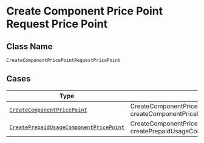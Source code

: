 
# Create Component Price Point Request Price Point

## Class Name

`CreateComponentPricePointRequestPricePoint`

## Cases

| Type | Factory Method |
|  --- | --- |
| [`CreateComponentPricePoint`](../../../doc/models/create-component-price-point.md) | CreateComponentPricePointRequestPricePoint.FromCreateComponentPricePoint(CreateComponentPricePoint createComponentPricePoint) |
| [`CreatePrepaidUsageComponentPricePoint`](../../../doc/models/create-prepaid-usage-component-price-point.md) | CreateComponentPricePointRequestPricePoint.FromCreatePrepaidUsageComponentPricePoint(CreatePrepaidUsageComponentPricePoint createPrepaidUsageComponentPricePoint) |

